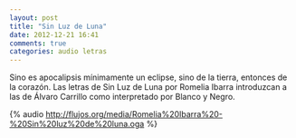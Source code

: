 ```yaml
---
layout: post
title: "Sin Luz de Luna"
date: 2012-12-21 16:41
comments: true
categories: audio letras
---
```


Sino es apocalipsis mínimamente un eclipse, sino de la tierra, entonces de la corazón. Las letras de Sin Luz de Luna por Romelia Ibarra introduzcan a las de Álvaro Carrillo como interpretado por Blanco y Negro.

{% audio http://flujos.org/media/Romelia%20Ibarra%20-%20Sin%20luz%20de%20luna.oga  %}
